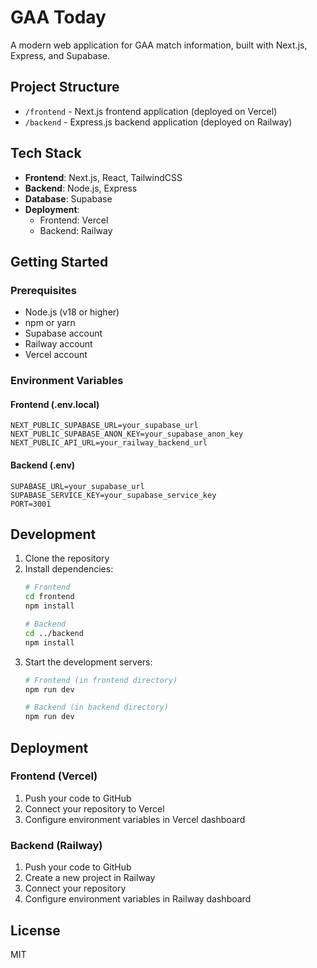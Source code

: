 # GAA Today

A modern web application for GAA match information, built with Next.js, Express, and Supabase.

## Project Structure

- `/frontend` - Next.js frontend application (deployed on Vercel)
- `/backend` - Express.js backend application (deployed on Railway)

## Tech Stack

- **Frontend**: Next.js, React, TailwindCSS
- **Backend**: Node.js, Express
- **Database**: Supabase
- **Deployment**: 
  - Frontend: Vercel
  - Backend: Railway

## Getting Started

### Prerequisites

- Node.js (v18 or higher)
- npm or yarn
- Supabase account
- Railway account
- Vercel account

### Environment Variables

#### Frontend (.env.local)
```
NEXT_PUBLIC_SUPABASE_URL=your_supabase_url
NEXT_PUBLIC_SUPABASE_ANON_KEY=your_supabase_anon_key
NEXT_PUBLIC_API_URL=your_railway_backend_url
```

#### Backend (.env)
```
SUPABASE_URL=your_supabase_url
SUPABASE_SERVICE_KEY=your_supabase_service_key
PORT=3001
```

## Development

1. Clone the repository
2. Install dependencies:
   ```bash
   # Frontend
   cd frontend
   npm install

   # Backend
   cd ../backend
   npm install
   ```
3. Start the development servers:
   ```bash
   # Frontend (in frontend directory)
   npm run dev

   # Backend (in backend directory)
   npm run dev
   ```

## Deployment

### Frontend (Vercel)
1. Push your code to GitHub
2. Connect your repository to Vercel
3. Configure environment variables in Vercel dashboard

### Backend (Railway)
1. Push your code to GitHub
2. Create a new project in Railway
3. Connect your repository
4. Configure environment variables in Railway dashboard

## License

MIT 
